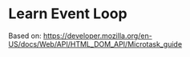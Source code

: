 # Learn Event Loop

Based on: https://developer.mozilla.org/en-US/docs/Web/API/HTML_DOM_API/Microtask_guide
